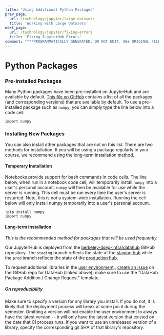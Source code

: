 ```yaml
---
title: 'Using Additional Python Packages'
prev_page:
  url: /technology/jupyter/large-datasets
  title: 'Working with Large Datasets'
next_page:
  url: /technology/jupyter/fixing-errors
  title: 'Fixing JupyterHub Errors'
comment: "***PROGRAMMATICALLY GENERATED, DO NOT EDIT. SEE ORIGINAL FILES IN /content***"
---
```

# Python Packages

### Pre-installed Packages

Many Python packages have been pre-installed on JupyterHub and are available by default. [This file on GitHub](https://github.com/berkeley-dsep-infra/datahub/blob/prod/user-image/requirements.txt) contains a list of all the packages \(and corresponding versions\) that are available by default. To use a pre-installed package such as `numpy`, you can simply type the line below into a code cell.

```
import numpy
```

### Installing New Packages

You can also install other packages that are not on this list. There are two methods for installation. If you will be using a package regularly in your course, we recommend using the long-term installation method.

#### Temporary Installation

Notebooks provide support for bash commands in code cells. The line below, when run in a notebook code cell, will temporarily install `numpy` into a user's personal account. `numpy` will then be available for use while the server is running. This cell must be run every time the user's server is restarted. Note, this is not a system-wide installation. Running the cell below will only install numpy temporarily into a user's personal account.

```
!pip install numpy
import numpy
```

#### **Long-term installation**

_This is the recommended method for packages that will be used frequently._

Our JupyterHub is deployed from the [berkeley-dsep-infra/datahub](https://github.com/berkeley-dsep-infra/datahub) GitHub repository. The `staging` branch reflects the state of the [staging hub](https://staging.datahub.berkeley.edu) while the `prod` branch reflects the state of the [production hub](https://datahub.berkeley.edu).

To request additional libraries in the [user environment,](https://github.com/berkeley-dsep-infra/datahub/tree/staging/deployments/datahub/image), [create an issue](https://help.github.com/en/articles/creating-an-issue) on the GitHub repo for DataHub (linked above); make sure to use the "DataHub Package Addition / Change Request" template.

<!-- 

Once this is complete and if there are no problems, you can request that someone review the PR before merging, or you can merge yourself if you are confident. This merge will trigger a continuous integration process on CircleCI that can be [observed live](https://circleci.com/gh/berkeley-dsep-infra/datahub/). This process upgrades the staging hub. Test your changes there when it is complete because we do not want unverified changes to linger in staging. For example if you updated a library, make sure that a new user server instance has the new version.

If staging fails, _never_ update production. Revert your change or call in help if necessary. If your change is successful, you will need to merge the change from staging branch to production. Create another PR, this time with the `base` set to prod and the `head` set to staging. This PR will trigger a similar continuous integration process. Test your change on production for good measure.

-->

##### On reproducibility

Make sure to specify a version for any library you install. If you do not, it is likely that the deployment process will break at some point during the semester. Omitting a version will not enable the user environment to always have the latest version -- it will only have the latest version that existed on the date that CI process runs. If you want to use an unreleased version of a library, specify the corresponding git SHA of that library's repository.



